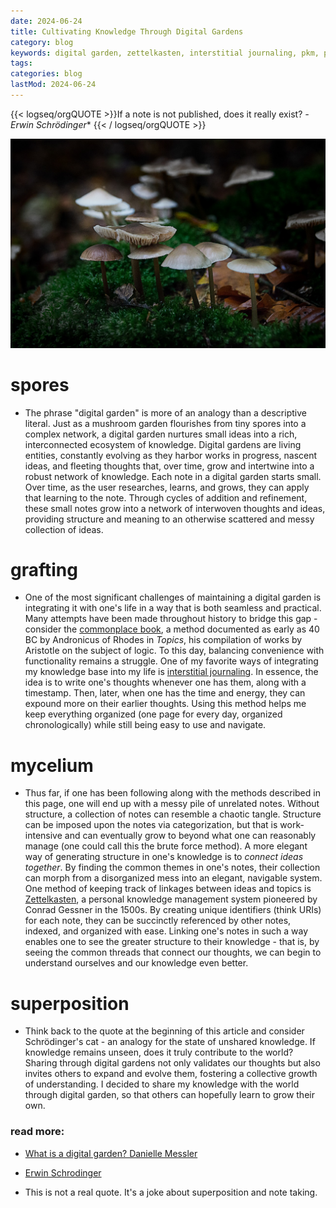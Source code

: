 ```yaml
---
date: 2024-06-24
title: Cultivating Knowledge Through Digital Gardens
category: blog
keywords: digital garden, zettelkasten, interstitial journaling, pkm, personal knowledge management
tags:
categories: blog
lastMod: 2024-06-24
---
```

{{< logseq/orgQUOTE >}}If a note is not published, does it really exist? 
*- Erwin Schrödinger** 
{{< / logseq/orgQUOTE >}}

![mushrooms-2743051_1280.jpg](/assets/mushrooms-2743051_1280_1719269204314_0.jpg)

# spores

  + The phrase "digital garden" is more of an analogy than a descriptive literal. Just as a mushroom garden flourishes from tiny spores into a complex network, a digital garden nurtures small ideas into a rich, interconnected ecosystem of knowledge. Digital gardens are living entities, constantly evolving as they harbor works in progress, nascent ideas, and fleeting thoughts that, over time, grow and intertwine into a robust network of knowledge. Each note in a digital garden starts small. Over time, as the user researches, learns, and grows, they can apply that learning to the note. Through cycles of addition and refinement, these small notes grow into a network of interwoven thoughts and ideas, providing structure and meaning to an otherwise scattered and messy collection of ideas.

# grafting

  + One of the most significant challenges of maintaining a digital garden is integrating it with one's life in a way that is both seamless and practical. Many attempts have been made throughout history to bridge this gap - consider the [commonplace book](https://en.wikipedia.org/w/index.php?title=Commonplace_book&oldid=1226293413), a method documented as early as 40 BC by Andronicus of Rhodes in *Topics*, his compilation of works by Aristotle on the subject of logic. To this day, balancing convenience with functionality remains a struggle. One of my favorite ways of integrating my knowledge base into my life is [interstitial journaling](https://nesslabs.com/interstitial-journaling). In essence, the idea is to write one's thoughts whenever one has them, along with a timestamp. Then, later, when one has the time and energy, they can expound more on their earlier thoughts. Using this method helps me keep everything organized (one page for every day, organized chronologically) while still being easy to use and navigate.

# mycelium

  + Thus far, if one has been following along with the methods described in this page, one will end up with a messy pile of unrelated notes. Without structure, a collection of notes can resemble a chaotic tangle. Structure can be imposed upon the notes via categorization, but that is work-intensive and can eventually grow to beyond what one can reasonably manage (one could call this the brute force method). A more elegant way of generating structure in one's knowledge is to *connect ideas together*. By finding the common themes in one's notes, their collection can morph from a disorganized mess into an elegant, navigable system. One method of keeping track of linkages between ideas and topics is [Zettelkasten](https://en.wikipedia.org/wiki/Zettelkasten), a personal knowledge management system pioneered by Conrad Gessner in the 1500s. By creating unique identifiers (think URIs) for each note, they can be succinctly referenced by other notes, indexed, and organized with ease. Linking one's notes in such a way enables one to see the greater structure to their knowledge - that is, by seeing the common threads that connect our thoughts, we can begin to understand ourselves and our knowledge even better.

# superposition

  + Think back to the quote at the beginning of this article and consider Schrödinger's cat - an analogy for the state of unshared knowledge. If knowledge remains unseen, does it truly contribute to the world? Sharing through digital gardens not only validates our thoughts but also invites others to expand and evolve them, fostering a collective growth of understanding. I decided to share my knowledge with the world through digital garden, so that others can hopefully learn to grow their own.



### read more:

  + [What is a digital garden? Danielle Messler](https://www.thunknotes.com/blog/what-is-a-digital-garden)

  + [Erwin Schrodinger](https://en.wikipedia.org/wiki/Erwin_Schr%C3%B6dinger)

* This is not a real quote. It's a joke about superposition and note taking.
